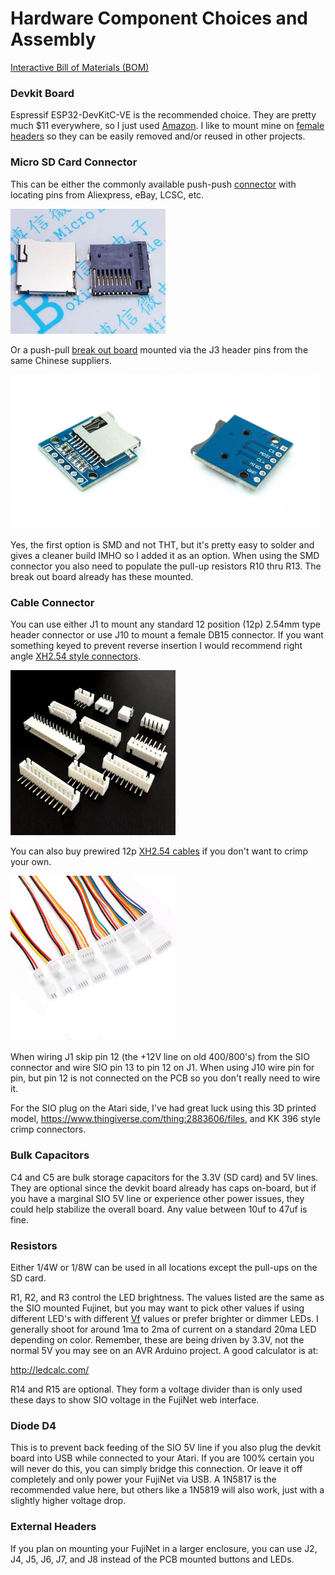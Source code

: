 # Hardware Component Choices and Assembly

[Interactive Bill of Materials (BOM)](ibom.html)

### Devkit Board

Espressif ESP32-DevKitC-VE is the recommended choice. They are pretty much $11 everywhere, so I just used [Amazon](https://www.amazon.com/gp/product/B087TNPQCV).  I like to mount mine on [female headers](https://www.aliexpress.com/item/32724478308.html) so they can be easily removed and/or reused in other projects.

### Micro SD Card Connector

This can be either the commonly available push-push [connector](https://www.aliexpress.com/item/4001278357176.html) with locating pins from Aliexpress, eBay, LCSC, etc.

<img src="micro-sd-connector.jpg" alt="micro-sd-connector" style="zoom:50%;" />

Or a push-pull [break out board](https://www.aliexpress.com/item/32886674838.html) mounted via the J3 header pins from the same Chinese suppliers.

<img src="micro-sd-module.jpg" alt="micro-sd-module" style="zoom: 33%;" /><img src="micro-sd-module-back.jpg" alt="micro-sd-module-back" style="zoom: 33%;" />

Yes, the first option is SMD and not THT, but it's pretty easy to solder and gives a cleaner build IMHO so I added it as an option.  When using the SMD connector you also need to populate the pull-up resistors R10 thru R13.  The break out board already has these mounted.

### Cable Connector

You can use either J1 to mount any standard 12 position (12p) 2.54mm type header connector or use J10 to mount a female DB15 connector. If you want something keyed to prevent reverse insertion I would recommend right angle [XH2.54 style connectors](https://www.aliexpress.com/item/32823261625.html).

<img src="xh-2.54-connector.jpg" alt="xh-2.54-connector" style="zoom:33%;" />

You can also buy prewired 12p [XH2.54 cables](https://www.aliexpress.com/item/1005001463221962.html) if you don't want to crimp your own.

<img src="xh-2.54-cable.jpg" alt="xh-2.54-cable" style="zoom: 33%;" />

When wiring J1 skip pin 12 (the +12V line on old 400/800's) from the SIO connector and wire SIO pin 13 to pin 12 on J1.  When using J10 wire pin for pin, but pin 12 is not connected on the PCB so you don't really need to wire it.

For the SIO plug on the Atari side, I've had great luck using this 3D printed model, https://www.thingiverse.com/thing:2883606/files, and KK 396 style crimp connectors.

### Bulk Capacitors

C4 and C5 are bulk storage capacitors for the 3.3V (SD card) and 5V lines.  They are optional since the devkit board already has caps on-board, but if you have a marginal SIO 5V line or experience other power issues, they could help stabilize the overall board.  Any value between 10uf to 47uf is fine.

### Resistors

Either 1/4W or 1/8W can be used in all locations except the pull-ups on the SD card.

R1, R2, and R3 control the LED brightness. The values listed are the same as the SIO mounted Fujinet, but you may want to pick other values if using different LED's with different [Vf](https://electronics.stackexchange.com/questions/173468/easy-way-to-figure-out-a-leds-vf-in-order-to-pick-an-appropriate-resistor) values or prefer brighter or dimmer LEDs.  I generally shoot for around 1ma to 2ma of current on a standard 20ma LED depending on color.  Remember, these are being driven by 3.3V, not the normal 5V you may see on an AVR Arduino project.  A good calculator is at:

http://ledcalc.com/

R14 and R15 are optional.  They form a voltage divider than is only used these days to show SIO voltage in the FujiNet web interface.

### Diode D4

This is to prevent back feeding of the SIO 5V line if you also plug the devkit board into USB while connected to your Atari. If you are 100% certain you will never do this, you can simply bridge this connection.  Or leave it off completely and only power your FujiNet via USB.  A 1N5817 is the recommended value here, but others like a 1N5819 will also work, just with a slightly higher voltage drop.

### External Headers

If you plan on mounting your FujiNet in a larger enclosure, you can use J2, J4, J5, J6, J7, and J8 instead of the PCB mounted buttons and LEDs.



 



